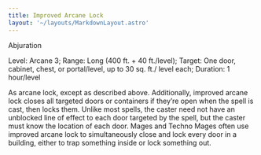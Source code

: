 ```yaml
---
title: Improved Arcane Lock
layout: '~/layouts/MarkdownLayout.astro'
---
```

Abjuration

Level: Arcane 3; Range: Long (400 ft. + 40 ft./level); Target: One door,
cabinet, chest, or portal/level, up to 30 sq. ft./ level each; Duration: 1
hour/level

As arcane lock, except as described above. Additionally, improved arcane lock
closes all targeted doors or containers if they’re open when the spell is
cast, then locks them. Unlike most spells, the caster need not have an
unblocked line of effect to each door targeted by the spell, but the caster
must know the location of each door. Mages and Techno Mages often use improved
arcane lock to simultaneously close and lock every door in a building, either
to trap something inside or lock something out.

